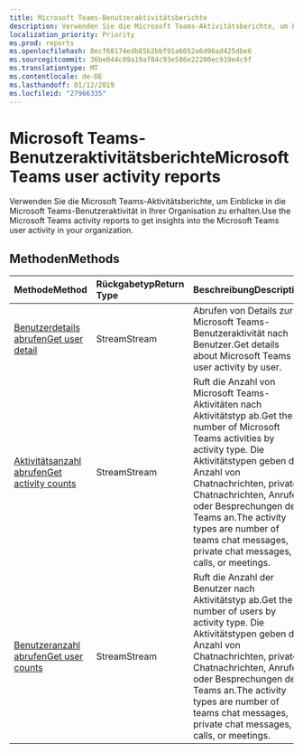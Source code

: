 ```yaml
---
title: Microsoft Teams-Benutzeraktivitätsberichte
description: Verwenden Sie die Microsoft Teams-Aktivitätsberichte, um Einblicke in die Microsoft Teams-Benutzeraktivität in Ihrer Organisation zu erhalten.
localization_priority: Priority
ms.prod: reports
ms.openlocfilehash: 8ecf68174edb85b2bbf91a6052a6d96ad425dbe6
ms.sourcegitcommit: 36be044c89a19af84c93e586e22200ec919e4c9f
ms.translationtype: MT
ms.contentlocale: de-DE
ms.lasthandoff: 01/12/2019
ms.locfileid: "27966335"
---
```

# <a name="microsoft-teams-user-activity-reports"></a><span data-ttu-id="72d5b-103">Microsoft Teams-Benutzeraktivitätsberichte</span><span class="sxs-lookup"><span data-stu-id="72d5b-103">Microsoft Teams user activity reports</span></span>

<span data-ttu-id="72d5b-104">Verwenden Sie die Microsoft Teams-Aktivitätsberichte, um Einblicke in die Microsoft Teams-Benutzeraktivität in Ihrer Organisation zu erhalten.</span><span class="sxs-lookup"><span data-stu-id="72d5b-104">Use the Microsoft Teams activity reports to get insights into the Microsoft Teams user activity in your organization.</span></span>

## <a name="methods"></a><span data-ttu-id="72d5b-105">Methoden</span><span class="sxs-lookup"><span data-stu-id="72d5b-105">Methods</span></span>

| <span data-ttu-id="72d5b-106">Methode</span><span class="sxs-lookup"><span data-stu-id="72d5b-106">Method</span></span>                                   | <span data-ttu-id="72d5b-107">Rückgabetyp</span><span class="sxs-lookup"><span data-stu-id="72d5b-107">Return Type</span></span> | <span data-ttu-id="72d5b-108">Beschreibung</span><span class="sxs-lookup"><span data-stu-id="72d5b-108">Description</span></span>                              |
| :--------------------------------------- | :---------- | :--------------------------------------- |
| [<span data-ttu-id="72d5b-109">Benutzerdetails abrufen</span><span class="sxs-lookup"><span data-stu-id="72d5b-109">Get user detail</span></span>](../api/reportroot-getteamsuseractivityuserdetail.md) | <span data-ttu-id="72d5b-110">Stream</span><span class="sxs-lookup"><span data-stu-id="72d5b-110">Stream</span></span>      | <span data-ttu-id="72d5b-111">Abrufen von Details zur Microsoft Teams-Benutzeraktivität nach Benutzer.</span><span class="sxs-lookup"><span data-stu-id="72d5b-111">Get details about Microsoft Teams user activity by user.</span></span> |
| [<span data-ttu-id="72d5b-112">Aktivitätsanzahl abrufen</span><span class="sxs-lookup"><span data-stu-id="72d5b-112">Get activity counts</span></span>](../api/reportroot-getteamsuseractivitycounts.md) | <span data-ttu-id="72d5b-113">Stream</span><span class="sxs-lookup"><span data-stu-id="72d5b-113">Stream</span></span>      | <span data-ttu-id="72d5b-114">Ruft die Anzahl von Microsoft Teams-Aktivitäten nach Aktivitätstyp ab.</span><span class="sxs-lookup"><span data-stu-id="72d5b-114">Get the number of Microsoft Teams activities by activity type.</span></span> <span data-ttu-id="72d5b-115">Die Aktivitätstypen geben die Anzahl von Chatnachrichten, privaten Chatnachrichten, Anrufen oder Besprechungen der Teams an.</span><span class="sxs-lookup"><span data-stu-id="72d5b-115">The activity types are number of teams chat messages, private chat messages, calls, or meetings.</span></span> |
| [<span data-ttu-id="72d5b-116">Benutzeranzahl abrufen</span><span class="sxs-lookup"><span data-stu-id="72d5b-116">Get user counts</span></span>](../api/reportroot-getteamsuseractivityusercounts.md) | <span data-ttu-id="72d5b-117">Stream</span><span class="sxs-lookup"><span data-stu-id="72d5b-117">Stream</span></span>      | <span data-ttu-id="72d5b-118">Ruft die Anzahl der Benutzer nach Aktivitätstyp ab.</span><span class="sxs-lookup"><span data-stu-id="72d5b-118">Get the number of users by activity type.</span></span> <span data-ttu-id="72d5b-119">Die Aktivitätstypen geben die Anzahl von Chatnachrichten, privaten Chatnachrichten, Anrufen oder Besprechungen der Teams an.</span><span class="sxs-lookup"><span data-stu-id="72d5b-119">The activity types are number of teams chat messages, private chat messages, calls, or meetings.</span></span> |
